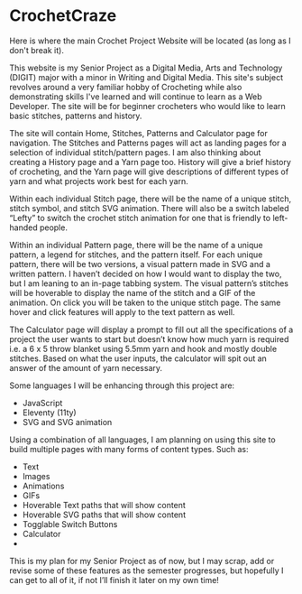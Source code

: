# CrochetCraze
Here is where the main Crochet Project Website will be located (as long as I don't break it).

This website is my Senior Project as a Digital Media, Arts and Technology (DIGIT) major with a minor in Writing and Digital Media. This site's subject revolves around a very familiar hobby of Crocheting while also demonstrating skills I've learned and will continue to learn as a Web Developer. The site will be for beginner crocheters who would like to learn basic stitches, patterns and history.

The site will contain Home, Stitches, Patterns and Calculator page for navigation. The Stitches and Patterns pages will act as landing pages for a selection of individual stitch/pattern pages. I am also thinking about creating a History page and a Yarn page too. History will give a brief history of crocheting, and the Yarn page will give descriptions of different types of yarn and what projects work best for each yarn.

Within each individual Stitch page, there will be the name of a unique stitch, stitch symbol, and stitch SVG animation. There will also be a switch labeled “Lefty” to switch the crochet stitch animation for one that is friendly to left-handed people.

Within an individual Pattern page, there will be the name of a unique pattern, a legend for stitches, and the pattern itself. For each unique pattern, there will be two versions, a visual pattern made in SVG and a written pattern. I haven’t decided on how I would want to display the two, but I am leaning to an in-page tabbing system. The visual pattern’s stitches will be hoverable to display the name of the stitch and a GIF of the animation. On click you will be taken to the unique stitch page. The same hover and click features will apply to the text pattern as well.

The Calculator page will display a prompt to fill out all the specifications of a project the user wants to start but doesn’t know how much yarn is required i.e. a 6 x 5 throw blanket using 5.5mm yarn and hook and mostly double stitches. Based on what the user inputs, the calculator will spit out an answer of the amount of yarn necessary.

Some languages I will be enhancing through this project are:
-	JavaScript
-	Eleventy (11ty)
-	SVG and SVG animation

Using a combination of all languages, I am planning on using this site to build multiple pages with many forms of content types. Such as:

-	Text
-	Images
-	Animations
-	GIFs
-	Hoverable Text paths that will show content
-	Hoverable SVG paths that will show content
-	Togglable Switch Buttons
-	Calculator
- 
This is my plan for my Senior Project as of now, but I may scrap, add or revise some of these features as the semester progresses, but hopefully I can get to all of it, if not I’ll finish it later on my own time! 

